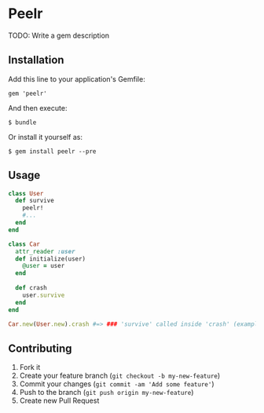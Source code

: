 # Peelr

TODO: Write a gem description

## Installation

Add this line to your application's Gemfile:

    gem 'peelr'

And then execute:

    $ bundle

Or install it yourself as:

    $ gem install peelr --pre

## Usage

  ```ruby
  class User
    def survive
      peelr!
      #...
    end
  end
  
  class Car
    attr_reader :user
    def initialize(user)
      @user = user
    end
    
    def crash
      user.survive
    end
  end
  
  Car.new(User.new).crash #=> ### 'survive' called inside 'crash' (example_file.rb:13)
  ```

## Contributing

1. Fork it
2. Create your feature branch (`git checkout -b my-new-feature`)
3. Commit your changes (`git commit -am 'Add some feature'`)
4. Push to the branch (`git push origin my-new-feature`)
5. Create new Pull Request
